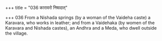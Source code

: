 +++
title = "036 कारावरो निषादात्"

+++
036	From a Nishada springs (by a woman of the Vaideha caste) a Karavara, who works in leather; and from a Vaidehaka (by women of the Karavara and Nishada castes), an Andhra and a Meda, who dwell outside the village.